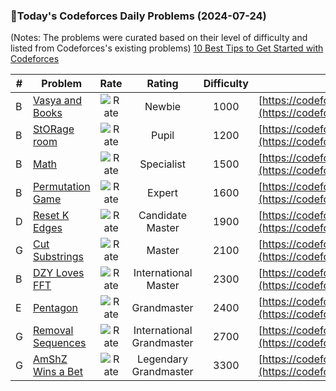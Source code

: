 ### 🌟Today's Codeforces Daily Problems (2024-07-24)
(Notes: The problems were curated based on their level of difficulty and listed from Codeforces's existing problems)
[10 Best Tips to Get Started with Codeforces](https://github.com/ika9810/Codeforces-Daily-Problems/blob/main/10%20Best%20Tips%20to%20Get%20Started%20with%20Codeforces.md)

| # | Problem | Rate| Rating | Difficulty | Contest |
|---| ----- | :--------: | :----------: | :----------: | ---------- |
|B|[Vasya and Books](https://codeforces.com/contest/1073/problem/B)|![Rate](https://img.shields.io/badge/Newbie-1000-lightgrey)|Newbie|1000|[https://codeforces.com/contest/1073](https://codeforces.com/contest/1073)|
|B|[StORage room](https://codeforces.com/contest/1903/problem/B)|![Rate](https://img.shields.io/badge/Pupil-1200-brightgreen)|Pupil|1200|[https://codeforces.com/contest/1903](https://codeforces.com/contest/1903)|
|B|[Math](https://codeforces.com/contest/1062/problem/B)|![Rate](https://img.shields.io/badge/Specialist-1500-9cf)|Specialist|1500|[https://codeforces.com/contest/1062](https://codeforces.com/contest/1062)|
|B|[Permutation Game](https://codeforces.com/contest/818/problem/B)|![Rate](https://img.shields.io/badge/Expert-1600-blue)|Expert|1600|[https://codeforces.com/contest/818](https://codeforces.com/contest/818)|
|D|[Reset K Edges](https://codeforces.com/contest/1739/problem/D)|![Rate](https://img.shields.io/badge/Candidate%20Master-1900-blueviolet)|Candidate Master|1900|[https://codeforces.com/contest/1739](https://codeforces.com/contest/1739)|
|G|[Cut Substrings](https://codeforces.com/contest/1729/problem/G)|![Rate](https://img.shields.io/badge/Master-2100-orange)|Master|2100|[https://codeforces.com/contest/1729](https://codeforces.com/contest/1729)|
|B|[DZY Loves FFT](https://codeforces.com/contest/444/problem/B)|![Rate](https://img.shields.io/badge/International%20Master-2300-orange)|International Master|2300|[https://codeforces.com/contest/444](https://codeforces.com/contest/444)|
|E|[Pentagon](https://codeforces.com/contest/51/problem/E)|![Rate](https://img.shields.io/badge/Grandmaster-2400-red)|Grandmaster|2400|[https://codeforces.com/contest/51](https://codeforces.com/contest/51)|
|G|[Removal Sequences](https://codeforces.com/contest/1795/problem/G)|![Rate](https://img.shields.io/badge/International%20Grandmaster-2700-red)|International Grandmaster|2700|[https://codeforces.com/contest/1795](https://codeforces.com/contest/1795)|
|G|[AmShZ Wins a Bet](https://codeforces.com/contest/1610/problem/G)|![Rate](https://img.shields.io/badge/Legendary%20Grandmaster-3300-red)|Legendary Grandmaster|3300|[https://codeforces.com/contest/1610](https://codeforces.com/contest/1610)|
